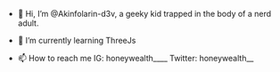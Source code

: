 - 👋 Hi, I’m @Akinfolarin-d3v, a geeky kid trapped in the body of a nerd adult.
<!-- - 👀 I’m interested in ... -->
- 🌱 I’m currently learning ThreeJs
<!-- - 💞️ I’m looking to collaborate on ... -->
- 📫 How to reach me IG: honeywealth____ Twitter: honeywealth__

<!---
Akinfolarin-d3v/Akinfolarin-d3v is a ✨ special ✨ repository because its `README.md` (this file) appears on your GitHub profile.
You can click the Preview link to take a look at your changes.
--->
